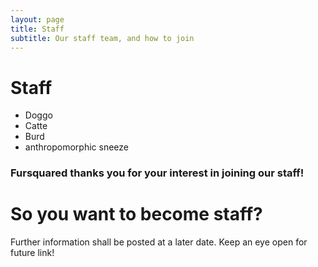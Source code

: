 ```yaml
---
layout: page
title: Staff
subtitle: Our staff team, and how to join
---
```


# Staff

* Doggo
* Catte
* Burd
* anthropomorphic sneeze

### Fursquared thanks you for your interest in joining our staff\!

# So you want to become staff?

Further information shall be posted at a later date. Keep an eye open for future link\!